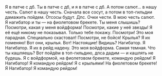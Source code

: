 Я в патче с дб. Ты в патче с дб, и я в патче с дб. А потом салют… в нашу честь. Салют в нашу честь. Сначала все сосут, а потом в топ-гильдии дамажить пойдем. Отсосы будут. Дпс. Очки чести. В мою честь салют. Я нагибатор и ты — на фиолетовом брекете. Ты меня слышишь? Посмотри, какая у меня войдформа! Посмотри, какие у неё звезды! Я её ещё никому не показывал. Только тебе покажу. Посмотри! Это моя парадная. Специально скастовал! Посмотри, не бойся! Крылья? Я их поменяю! Вот они, крылья. Вот! Настоящие! Видишь? Нагибатор. Я Нагибатор. Я их в рейд надену. Это моя войдформа. Самая темная. Что ты кашляешь? Вот пойдём в топ-гильдию, дпса дадим — и кашлять не будешь. Я с войдформой, на фиолетовом брекете, командую рейдом! Я Нагибатор! Я командую рейдом! Я с крыльями! На фиолетовом брекете! Я Нагибатор! Я командую рейдом!